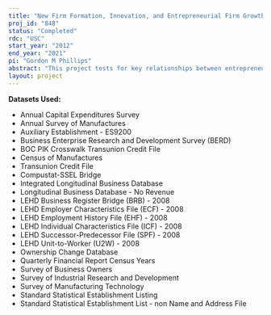 ```yaml
---
title: "New Firm Formation, Innovation, and Entrepreneurial Firm Growth: The Role of Credit"
proj_id: "848"
status: "Completed"
rdc: "USC"
start_year: "2012"
end_year: "2021"
pi: "Gordon M Phillips"
abstract: "This project tests for key relationships between entrepreneurship, personal credit and income history, and firm success. In particular, this research will shed light on the role of credit constraints on individual decisions regarding personal and business finance. These relationships are essential for understanding (a) consumption patterns including delinquency, default, and bankruptcy; (b) formation, success, and failure of small business funded by personal finance; (c) the link between human capital accumulation and the availability of credit; and (d) firm credit history and the mergers and acquisitions of firms."
layout: project
---
```


**Datasets Used:**

  - Annual Capital Expenditures Survey 
  - Annual Survey of Manufactures 
  - Auxiliary Establishment - ES9200 
  - Business Enterprise Research and Development Survey (BERD) 
  - BOC PIK Crosswalk Transunion Credit File 
  - Census of Manufactures 
  - Transunion Credit File 
  - Compustat-SSEL Bridge 
  - Integrated Longitudinal Business Database 
  - Longitudinal Business Database - No Revenue 
  - LEHD Business Register Bridge (BRB) - 2008 
  - LEHD Employer Characteristics File (ECF) - 2008 
  - LEHD Employment History File (EHF) - 2008 
  - LEHD Individual Characteristics File (ICF) - 2008 
  - LEHD Successor-Predecessor File (SPF) - 2008 
  - LEHD Unit-to-Worker (U2W) - 2008 
  - Ownership Change Database 
  - Quarterly Financial Report Census Years 
  - Survey of Business Owners 
  - Survey of Industrial Research and Development 
  - Survey of Manufacturing Technology 
  - Standard Statistical Establishment Listing 
  - Standard Statistical Establishment List - non Name and Address File 

